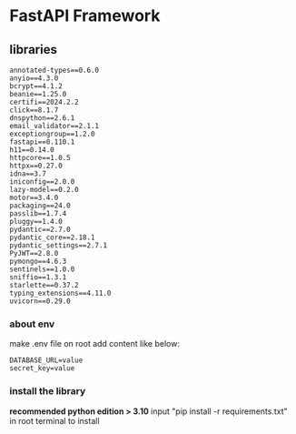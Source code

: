 # FastAPI Framework
## libraries
```
annotated-types==0.6.0
anyio==4.3.0
bcrypt==4.1.2
beanie==1.25.0
certifi==2024.2.2
click==8.1.7
dnspython==2.6.1
email_validator==2.1.1
exceptiongroup==1.2.0
fastapi==0.110.1
h11==0.14.0
httpcore==1.0.5
httpx==0.27.0
idna==3.7
iniconfig==2.0.0
lazy-model==0.2.0
motor==3.4.0
packaging==24.0
passlib==1.7.4
pluggy==1.4.0
pydantic==2.7.0
pydantic_core==2.18.1
pydantic_settings==2.7.1
PyJWT==2.8.0
pymongo==4.6.3
sentinels==1.0.0
sniffio==1.3.1
starlette==0.37.2
typing_extensions==4.11.0
uvicorn==0.29.0
```
### about env
make .env file on root 
add content like below:
```
DATABASE_URL=value
secret_key=value
```
### install the library
**recommended python edition > 3.10**
input "pip install -r requirements.txt" in root terminal to install
